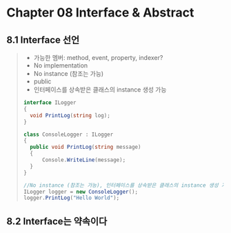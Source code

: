 # Chapter 08 Interface & Abstract

## 8.1 Interface 선언
> - 가능한 멤버: method, event, property, indexer?
> - No implementation
> - No instance (참조는 가능)
> - public
> - 인터페이스를 상속받은 클래스의 instance 생성 가능
>``` csharp
>interface ILogger
>{
>   void PrintLog(string log);
>}
>```
>``` csharp
>class ConsoleLogger : ILogger
>{
>   public void PrintLog(string message)
>   {
>       Console.WriteLine(message);
>   }
>}
>```
>``` csharp
>//No instance (참조는 가능), 인터페이스를 상속받은 클래스의 instance 생성 가능 
>ILogger logger = new ConsoleLogger();
>logger.PrintLog("Hello World");
>```

## 8.2 Interface는 약속이다
